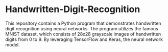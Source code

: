# Handwritten-Digit-Recognition
This repository contains a Python program that demonstrates handwritten digit recognition using neural networks. The program utilizes the famous MNIST dataset, which consists of 28x28 grayscale images of handwritten digits from 0 to 9. By leveraging TensorFlow and Keras, the neural network model.
